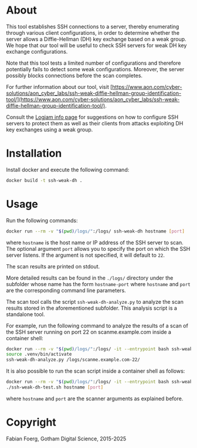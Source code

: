 # About

This tool establishes SSH connections to a server, thereby enumerating through
various client configurations, in order to determine whether the server allows
a Diffie-Hellman (DH) key exchange based on a weak group.  We hope that our
tool will be useful to check SSH servers for weak DH key exchange
configurations.

Note that this tool tests a limited number of configurations and therefore
potentially fails to detect some weak configurations. Moreover, the server
possibly blocks connections before the scan completes.

For further information about our tool, visit
[https://www.aon.com/cyber-solutions/aon_cyber_labs/ssh-weak-diffie-hellman-group-identification-tool/](https://www.aon.com/cyber-solutions/aon_cyber_labs/ssh-weak-diffie-hellman-group-identification-tool/).

Consult the [Logjam info page](https://weakdh.org/sysadmin.html) for
suggestions on how to configure SSH servers to protect them as well as their
clients from attacks exploiting DH key exchanges using a weak group.

# Installation

Install docker and execute the following command:
```bash
docker build -t ssh-weak-dh .
```

# Usage

Run the following commands:
```bash
docker run --rm -v "$(pwd)/logs/":/logs/ ssh-weak-dh hostname [port]
```
where `hostname` is the host name or IP address of the SSH server to scan. The
optional argument `port` allows you to specify the port on which the SSH server
listens. If the argument is not specified, it will default to `22`.

The scan results are printed on stdout.

More detailed results can be found in the `./logs/` directory under the
subfolder whose name has the form `hostname-port` where `hostname` and `port`
are the corresponding command line parameters.

The scan tool calls the script `ssh-weak-dh-analyze.py` to analyze the scan
results stored in the aforementioned subfolder.  This analysis script is a
standalone tool.

For example, run the following command to analyze the results of a scan of the
SSH server running on port 22 on scanme.example.com inside a container shell:
```bash
docker run --rm -v "$(pwd)/logs/":/logs/ -it --entrypoint bash ssh-weak-dh
source .venv/bin/activate
ssh-weak-dh-analyze.py /logs/scanme.example.com-22/
```

It is also possible to run the scan script inside a container shell as follows:
```bash
docker run --rm -v "$(pwd)/logs/":/logs/ -it --entrypoint bash ssh-weak-dh
./ssh-weak-dh-test.sh hostname [port]
```
where `hostname` and `port` are the scanner arguments as explained before.

# Copyright

Fabian Foerg, Gotham Digital Science, 2015-2025

